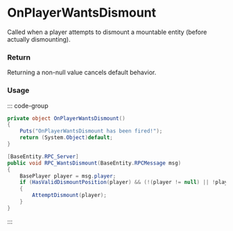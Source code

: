 <Badge type="danger" text="Carbon Compatible"/><Badge type="warning" text="Oxide Compatible"/>
# OnPlayerWantsDismount
Called when a player attempts to dismount a mountable entity (before actually dismounting).
### Return
Returning a non-null value cancels default behavior.

### Usage
::: code-group
```csharp [Example]
private object OnPlayerWantsDismount()
{
	Puts("OnPlayerWantsDismount has been fired!");
	return (System.Object)default;
}
```
```csharp [Source — Assembly-CSharp @ BaseMountable]
[BaseEntity.RPC_Server]
public void RPC_WantsDismount(BaseEntity.RPCMessage msg)
{
	BasePlayer player = msg.player;
	if (HasValidDismountPosition(player) && (!(player != null) || !player.IsRestrained))
	{
		AttemptDismount(player);
	}
}

```
:::
